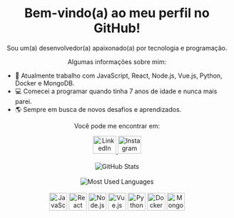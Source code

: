 <h1 align="center">Bem-vindo(a) ao meu perfil no GitHub!</h1>

<p align="center">Sou um(a) desenvolvedor(a) apaixonado(a) por tecnologia e programação.</p>

<p align="center">Algumas informações sobre mim:</p>

<ul>
  <li>🚀 Atualmente trabalho com JavaScript, React, Node.js, Vue.js, Python, Docker e MongoDB.</li>
  <li>💻 Comecei a programar quando tinha 7 anos de idade e nunca mais parei.</li>
  <li>🌎 Sempre em busca de novos desafios e aprendizados.</li>
</ul>

<p align="center">Você pode me encontrar em:</p>

<div align="center">
  <a href="https://www.linkedin.com/in/seu_perfil_no_linkedin/" target="_blank">
    <img src="https://raw.githubusercontent.com/maurodesouza/profile-readme-generator/master/src/assets/icons/social/linkedin/default.svg" width="52" height="40" alt="LinkedIn logo">
  </a>
  <a href="https://www.instagram.com/seu_perfil_no_instagram/" target="_blank">
    <img src="https://raw.githubusercontent.com/maurodesouza/profile-readme-generator/master/src/assets/icons/social/instagram/default.svg" width="52" height="40" alt="Instagram logo">
  </a>
</div>

<br>

<div align="center">
  <img src="https://github-readme-stats.vercel.app/api?username=seu_nome_de_usuário&show_icons=true&theme=tokyonight" alt="GitHub Stats">
</div>

<br>

<div align="center">
  <img src="https://github-readme-stats.vercel.app/api/top-langs/?username=seu_nome_de_usuário&layout=compact&theme=tokyonight" alt="Most Used Languages">
</div>

<br>

<div align="center">
  <img src="https://cdn.jsdelivr.net/gh/devicons/devicon/icons/javascript/javascript-original.svg" height="40" alt="JavaScript logo">
  <img src="https://cdn.jsdelivr.net/gh/devicons/devicon/icons/react/react-original.svg" height="40" alt="React logo">
  <img src="https://cdn.jsdelivr.net/gh/devicons/devicon/icons/nodejs/nodejs-original.svg" height="40" alt="Node.js logo">
  <img src="https://cdn.jsdelivr.net/gh/devicons/devicon/icons/vuejs/vuejs-original.svg" height="40" alt="Vue.js logo">
  <img src="https://cdn.jsdelivr.net/gh/devicons/devicon/icons/python/python-original.svg" height="40" alt="Python logo">
  <img src="https://cdn.jsdelivr.net/gh/devicons/devicon/icons/docker/docker-original.svg" height="40" alt="Docker logo">
  <img src="https://cdn.jsdelivr.net/gh/devicons/devicon/icons/mongodb/mongodb-original.svg" height="40" alt="MongoDB logo">
</div>
